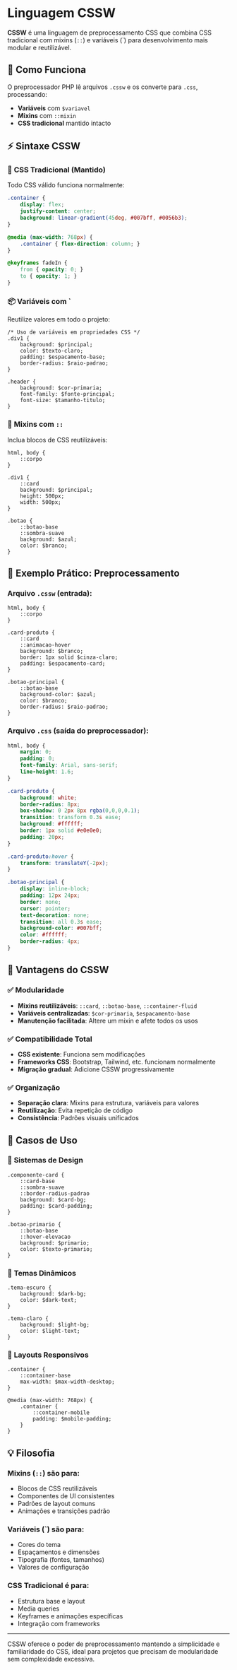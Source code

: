 # Linguagem CSSW

**CSSW** é uma linguagem de preprocessamento CSS que combina CSS tradicional com mixins (`::`) e variáveis (`) para desenvolvimento mais modular e reutilizável.

## 🎯 **Como Funciona**

O preprocessador PHP lê arquivos `.cssw` e os converte para `.css`, processando:
- **Variáveis** com `$variavel`
- **Mixins** com `::mixin`
- **CSS tradicional** mantido intacto

## ⚡ **Sintaxe CSSW**

### 🔧 **CSS Tradicional (Mantido)**
Todo CSS válido funciona normalmente:

```css
.container {
    display: flex;
    justify-content: center;
    background: linear-gradient(45deg, #007bff, #0056b3);
}

@media (max-width: 768px) {
    .container { flex-direction: column; }
}

@keyframes fadeIn {
    from { opacity: 0; }
    to { opacity: 1; }
}
```

### 📦 **Variáveis com `**
Reutilize valores em todo o projeto:

```cssw
/* Uso de variáveis em propriedades CSS */
.div1 {
    background: $principal;
    color: $texto-claro;
    padding: $espacamento-base;
    border-radius: $raio-padrao;
}

.header {
    background: $cor-primaria;
    font-family: $fonte-principal;
    font-size: $tamanho-titulo;
}
```

### 🎨 **Mixins com `::`**
Inclua blocos de CSS reutilizáveis:

```cssw
html, body {
    ::corpo
}

.div1 {
    ::card
    background: $principal;
    height: 500px;
    width: 500px;
}

.botao {
    ::botao-base
    ::sombra-suave
    background: $azul;
    color: $branco;
}
```

## 🔄 **Exemplo Prático: Preprocessamento**

### **Arquivo `.cssw` (entrada):**
```cssw
html, body {
    ::corpo
}

.card-produto {
    ::card
    ::animacao-hover
    background: $branco;
    border: 1px solid $cinza-claro;
    padding: $espacamento-card;
}

.botao-principal {
    ::botao-base
    background-color: $azul;
    color: $branco;
    border-radius: $raio-padrao;
}
```

### **Arquivo `.css` (saída do preprocessador):**
```css
html, body {
    margin: 0;
    padding: 0;
    font-family: Arial, sans-serif;
    line-height: 1.6;
}

.card-produto {
    background: white;
    border-radius: 8px;
    box-shadow: 0 2px 8px rgba(0,0,0,0.1);
    transition: transform 0.3s ease;
    background: #ffffff;
    border: 1px solid #e0e0e0;
    padding: 20px;
}

.card-produto:hover {
    transform: translateY(-2px);
}

.botao-principal {
    display: inline-block;
    padding: 12px 24px;
    border: none;
    cursor: pointer;
    text-decoration: none;
    transition: all 0.3s ease;
    background-color: #007bff;
    color: #ffffff;
    border-radius: 4px;
}
```

## 🚀 **Vantagens do CSSW**

### ✅ **Modularidade**
- **Mixins reutilizáveis**: `::card`, `::botao-base`, `::container-fluid`
- **Variáveis centralizadas**: `$cor-primaria`, `$espacamento-base`
- **Manutenção facilitada**: Altere um mixin e afete todos os usos

### ✅ **Compatibilidade Total**
- **CSS existente**: Funciona sem modificações
- **Frameworks CSS**: Bootstrap, Tailwind, etc. funcionam normalmente
- **Migração gradual**: Adicione CSSW progressivamente

### ✅ **Organização**
- **Separação clara**: Mixins para estrutura, variáveis para valores
- **Reutilização**: Evita repetição de código
- **Consistência**: Padrões visuais unificados

## 🎯 **Casos de Uso**

### 📱 **Sistemas de Design**
```cssw
.componente-card {
    ::card-base
    ::sombra-suave
    ::border-radius-padrao
    background: $card-bg;
    padding: $card-padding;
}

.botao-primario {
    ::botao-base
    ::hover-elevacao
    background: $primario;
    color: $texto-primario;
}
```

### 🎨 **Temas Dinâmicos**
```cssw
.tema-escuro {
    background: $dark-bg;
    color: $dark-text;
}

.tema-claro {
    background: $light-bg;
    color: $light-text;
}
```

### 📐 **Layouts Responsivos**
```cssw
.container {
    ::container-base
    max-width: $max-width-desktop;
}

@media (max-width: 768px) {
    .container {
        ::container-mobile
        padding: $mobile-padding;
    }
}
```

## 💡 **Filosofia**

### **Mixins (`::`) são para:**
- Blocos de CSS reutilizáveis
- Componentes de UI consistentes
- Padrões de layout comuns
- Animações e transições padrão

### **Variáveis (`) são para:**
- Cores do tema
- Espaçamentos e dimensões
- Tipografia (fontes, tamanhos)
- Valores de configuração

### **CSS Tradicional é para:**
- Estrutura base e layout
- Media queries
- Keyframes e animações específicas
- Integração com frameworks

---

CSSW oferece o poder de preprocessamento mantendo a simplicidade e familiaridade do CSS, ideal para projetos que precisam de modularidade sem complexidade excessiva.